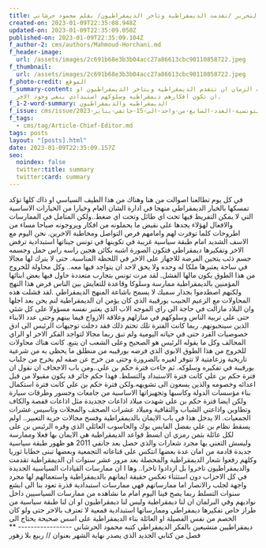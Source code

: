 ```yaml
---
title: مقال رئيس التحرير /تقدمت الديمقراطية وتاخر الديمقراطيون/ بقلم محمود حرشاني
created-on: 2023-01-09T22:35:08.948Z
updated-on: 2023-01-09T22:35:09.050Z
published-on: 2023-01-09T22:35:09.104Z
f_author-2: cms/authors/Mahmoud-Horchani.md
f_header-image:
  url: /assets/images/2c691b68e3b3b04acc27a86613cbc90110858722.jpeg
f_thumbnail:
  url: /assets/images/2c691b68e3b3b04acc27a86613cbc90110858722.jpeg
f_photo-credit: الموقع
f_summary-content: من غرائب الزمان ان تتقدم الديمقراطية ويتاخر الديمقراطيون او
  ان تكون افكارهم ديمقراطيه وسلوكهم استبدادي ينفي وجود الاخر.
f_1-2-word-summary: الديمقراطيه والديمقراطيون
f_issue: cms/issue/الثقافيه-التونسية-العدد-السابع-من-واحد-الى-15-جانفي-يناير-2023.md
f_tags:
  - cms/tag/Article-Chief-Editor.md
tags: posts
layout: "[posts].html"
date: 2023-01-09T22:35:09.157Z
seo:
  noindex: false
  twitter:title: summary
  twitter:card: summary
---
```

في كل يوم تطالعنا اصوالت من هنا وهناك من هذا الطيف السياسي او ذاك كلها تؤكد تمسكها بالخيار الديمقراطي منهجا في ادارة الشان العام وخيارا من الخيارات الاساسية التي لا يمكن التفريط فيها تحت اي طائل وتحت اي ضغط..ولكن المتامل في الممارسات والافعال لهؤلاء يجدها على نقيض ما يحملونه من افكار ويروجونه صباحا مساء من اطروحات كلما توفرت لهم وامامهم فرص التواصل ومخاطبة الاخرين. نحن اليوم مع الاسف الشديد امام طبقة سياسية غريبة في تكوينها في تونس جيناتها استبدادية ترفض الاخر وتفكيرها ديمقراطي فتكون الصورة اشبه بكائن هجين راسه راس حمل وجسمه جسم ذئب يتحين الفرصة للاجهاز على الاخر في اللحظة المناسبة. حتى لا يترك لها مجالا  في ساحة يعتبرها ملكا له وحده ولا يحق لاحد ان يتواجد فيها معه.. وكل محاولة للخروج من هذا الطوق يكون مالها الفشل. لقد مرت تونس بتجارب متعددة حاول فيها بعض ابنائها المؤمنين بالديمقراطية ممارسة وسلوكا وقاعدة للتعايش بين الناس فرض هذا النهج ولكنهم اصطدموا بجدار سميك لا يسمح باشاعة المنهج الديمقراطي .لقد فشلت هذه المحاولات مع الزعيم الحبيب بورقيبة الذي كان يؤمن ان الديمقراطية لنم يحن بعد اجلها وان البلاد مازالت في حاجة الى راي الموجه الاب الذي يعتبر نفسه مسؤولا على كل شئي حتى على تربية الناس وسلوكهم في منازلهم وعلاقة الازواج فيما بينهم وحتى عدد الابناء الذين سينجبونهم. ربما كانت الفترة تلك تحتم ذلك فقد دخلت توجيهات الرئيس الى ادق خصوصيات الفرد حتى في حياته اليومية ولم تبق ربما مجالا لتواجد الفكر الاخر او الراي المحالف وكل ما يقوله الرئيس هو الصحيح وعلى الشعب ان يتبع. كانت هناك محاولات للخروج من هذا الطوق الابوي الذي فرضه بورقيبه من منطلق ما يحظى به من شرعية تاريخية وزعامتية لا تتوفر لغيره بالضرورة وحتى من خرج عن صقه لم يخرج من جلباب بورقيبة في تفكيره وسلوكه. ثم جاءت فترة حكم بن علي..ومن باب الاجحاف ان نقول ان فترة حكم بن علي كانت فترة الاستبداد والتسلط. فهذا حكم جائر قد يكون مقبولا من قبل اعدائه وخصومه والذين يسعون الى تشويهه.ولكن فترة حكم بن علي كانت فترة استكمال بناء مؤسسات الدولة وكاسبها وتجهيزاتها الاساسية من جامعات وجسور وطرقات سيارة ولكن ايضا فترة حكم بن علي شهدت ميلاد اذاعات ججديدة مثل اذاعات قفصة والكاف وتطاوين واذاعتي الشباب والثقافية وميلاد عشرات الصحف والمجلات وتاسيس عشرات الجمعيات. الا يدخل هذا في باب الايمان بالديمقراطية وفسح مجالات حرية التعبير.. اولم يسقط نظام بن علي بفضل الفايس بوك والحاسوب العائلي الذي وفره الرئيس بن على لكل عائلة بثمن رمزي ان ابسط قواعد الديمقراطية هي الايمان بها فعلا وممارسة وليسش التغني بها مجرد شعارات والذي حصل بعد جانفي 2011 هو ظهور طبقة سياسية جديدة قادمة من امان عدة بعضها انتكس على قناعاته التجمعية وبعضها تبنى خطابا ثوريا وكلهم رفعوا شعار الديمقراطية والمحصلة بعد مرور عشر سنوات ان الديمقراطية تقدمت والديمقراطيون تاخروا بل ازدادوا تاخرا.. وها ا ان ممارسات القيادات السياسية الجديدة في كل الاحزاب دون استثناء تعكس حقيقة ايمانهم بالديمقراطية واستعمالهم لها مجرد واجهة لجلب رالانصار اما ممارساتهم فهي ممارسات استبدادية قذرة تعود بنا الى ابشع سنوات التسلط ربما يصح فينا اليوم امام ما نشاهده من ممارسات السياسيين داخل نواديهم وفي البرلمان ان لنا ديمقراطية وليس لنا ديمقراطيون او ان لنا طبقة سياسية من طراز خاص تفكيرها  ديمقراطي وممارساتها استبدادية قمعية لا تعترف بالاخر حتى ولو كان الخصم من نفس الفصيلة او العائلة بناء الديمقراطية على اسس صحيحة يحتاج الى ديمقراطيين متشبعين بالفكر الديمقراطي كتبه محمود الحرشاني ----------------- ** فصل من كتابي الجديد الذي يصدر نهاية الشهر بعنوان // ربيع بلا زهور